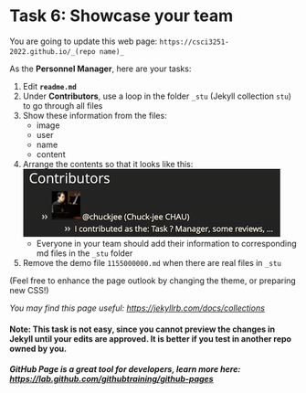 # Task 6: Showcase your team

You are going to update this web page: `https://csci3251-2022.github.io/_(repo name)_`

As the **Personnel Manager**, here are your tasks:

1. Edit **`readme.md`**
2. Under **Contributors**, use a loop in the folder `_stu` (Jekyll collection `stu`) to go through all files
3. Show these information from the files:
	* image
	* user
	* name
	* content
4. Arrange the contents so that it looks like this:\
	![Task 6](task6.png)
	* Everyone in your team should add their information to corresponding md files in the `_stu` folder
5. Remove the demo file `1155000000.md` when there are real files in `_stu`

(Feel free to enhance the page outlook by changing the theme, or preparing new CSS!)

_You may find this page useful: https://jekyllrb.com/docs/collections_

#### Note: This task is not easy, since you cannot preview the changes in Jekyll until your edits are approved. It is better if you test in another repo owned by you.

##### GitHub Page is a great tool for developers, learn more here: https://lab.github.com/githubtraining/github-pages
